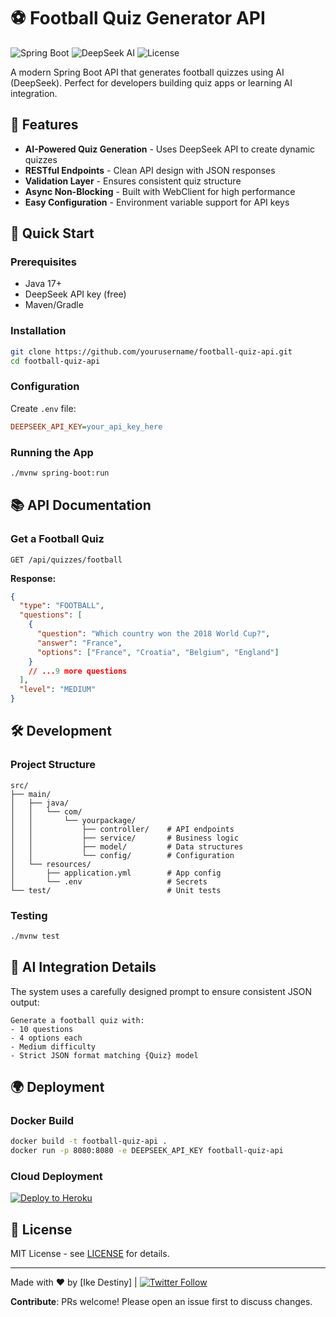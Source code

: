 # ⚽ Football Quiz Generator API

![Spring Boot](https://img.shields.io/badge/Spring_Boot-3.2-green.svg)
![DeepSeek AI](https://img.shields.io/badge/Powered_by-DeepSeek_AI-blue.svg)
![License](https://img.shields.io/badge/License-MIT-orange.svg)

A modern Spring Boot API that generates football quizzes using AI (DeepSeek). Perfect for developers building quiz apps or learning AI integration.

## 🌟 Features

- **AI-Powered Quiz Generation** - Uses DeepSeek API to create dynamic quizzes
- **RESTful Endpoints** - Clean API design with JSON responses
- **Validation Layer** - Ensures consistent quiz structure
- **Async Non-Blocking** - Built with WebClient for high performance
- **Easy Configuration** - Environment variable support for API keys

## 🚀 Quick Start

### Prerequisites
- Java 17+
- DeepSeek API key (free)
- Maven/Gradle

### Installation
```bash
git clone https://github.com/yourusername/football-quiz-api.git
cd football-quiz-api
```

### Configuration
Create `.env` file:
```ini
DEEPSEEK_API_KEY=your_api_key_here
```

### Running the App
```bash
./mvnw spring-boot:run
```

## 📚 API Documentation

### Get a Football Quiz
```
GET /api/quizzes/football
```

**Response:**
```json
{
  "type": "FOOTBALL",
  "questions": [
    {
      "question": "Which country won the 2018 World Cup?",
      "answer": "France",
      "options": ["France", "Croatia", "Belgium", "England"]
    }
    // ...9 more questions
  ],
  "level": "MEDIUM"
}
```

## 🛠️ Development

### Project Structure
```
src/
├── main/
│   ├── java/
│   │   └── com/
│   │       └── yourpackage/
│   │           ├── controller/    # API endpoints
│   │           ├── service/       # Business logic
│   │           ├── model/         # Data structures
│   │           └── config/        # Configuration
│   └── resources/
│       ├── application.yml        # App config
│       └── .env                   # Secrets
└── test/                          # Unit tests
```

### Testing
```bash
./mvnw test
```

## 🤖 AI Integration Details

The system uses a carefully designed prompt to ensure consistent JSON output:

```text
Generate a football quiz with:
- 10 questions
- 4 options each
- Medium difficulty
- Strict JSON format matching {Quiz} model
```

## 🌍 Deployment

### Docker Build
```bash
docker build -t football-quiz-api .
docker run -p 8080:8080 -e DEEPSEEK_API_KEY football-quiz-api
```

### Cloud Deployment
[![Deploy to Heroku](https://www.herokucdn.com/deploy/button.svg)](https://heroku.com/deploy)

## 📜 License

MIT License - see [LICENSE](LICENSE) for details.

---

Made with ❤️ by [Ike Destiny] | [![Twitter Follow](https://img.shields.io/twitter/follow/yourhandle?style=social)](https://twitter.com/yourhandle)

**Contribute**: PRs welcome! Please open an issue first to discuss changes.